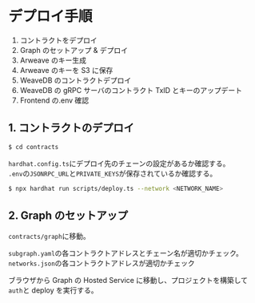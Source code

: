 # デプロイ手順

1. コントラクトをデプロイ
2. Graph のセットアップ & デプロイ
3. Arweave のキー生成
4. Arweave のキーを S3 に保存
5. WeaveDB のコントラクトデプロイ
6. WeaveDB の gRPC サーバのコントラクト TxID とキーのアップデート
7. Frontend の.env 確認

## 1. コントラクトのデプロイ

```bash
$ cd contracts
```

`hardhat.config.ts`にデプロイ先のチェーンの設定があるか確認する。  
`.env`の`JSONRPC_URL`と`PRIVATE_KEYS`が保存されているか確認する。

```bash
$ npx hardhat run scripts/deploy.ts --network <NETWORK_NAME>
```

## 2. Graph のセットアップ

`contracts/graph`に移動。

`subgraph.yaml`の各コントラクトアドレスとチェーン名が適切かチェック。`networks.json`の各コントラクトアドレスが適切かチェック

ブラウザから Graph の Hosted Service に移動し、プロジェクトを構築して`auth`と deploy を実行する。
